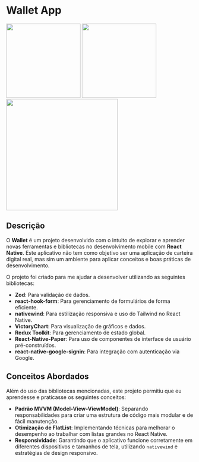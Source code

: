 # Wallet App

<!-- Adicione aqui as imagens do aplicativo -->
<p float="left">
  <img src="https://drive.google.com/uc?export=download&id=15uGuzkmZs0j5xrHUx50mPJPTn6ZK_fIy" width="200"/>
  <img src="https://drive.google.com/uc?export=download&id=17VVjji5dJQi0GESx_M6TruHin_BDysYX" width="200"/>
  <img src="https://drive.google.com/uc?export=download&id=1NX2bv98n8sndV24k7TDxUFx_7CjyDcQu" width="300"/>
</p>

## Descrição

O **Wallet** é um projeto desenvolvido com o intuito de explorar e aprender novas ferramentas e bibliotecas no desenvolvimento mobile com **React Native**. Este aplicativo não tem como objetivo ser uma aplicação de carteira digital real, mas sim um ambiente para aplicar conceitos e boas práticas de desenvolvimento. 

O projeto foi criado para me ajudar a desenvolver utilizando as seguintes bibliotecas:

- **Zod**: Para validação de dados.
- **react-hook-form**: Para gerenciamento de formulários de forma eficiente.
- **nativewind**: Para estilização responsiva e uso do Tailwind no React Native.
- **VictoryChart**: Para visualização de gráficos e dados.
- **Redux Toolkit**: Para gerenciamento de estado global.
- **React-Native-Paper**: Para uso de componentes de interface de usuário pré-construídos.
- **react-native-google-signin**: Para integração com autenticação via Google.

## Conceitos Abordados

Além do uso das bibliotecas mencionadas, este projeto permitiu que eu aprendesse e praticasse os seguintes conceitos:

- **Padrão MVVM (Model-View-ViewModel)**: Separando responsabilidades para criar uma estrutura de código mais modular e de fácil manutenção.
- **Otimização de FlatList**: Implementando técnicas para melhorar o desempenho ao trabalhar com listas grandes no React Native.
- **Responsividade**: Garantindo que o aplicativo funcione corretamente em diferentes dispositivos e tamanhos de tela, utilizando `nativewind` e estratégias de design responsivo.

